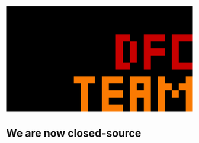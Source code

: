 ![Banner](https://raw.githubusercontent.com/DFCTeam/.github/main/profile/banner.png)
# We are now closed-source
